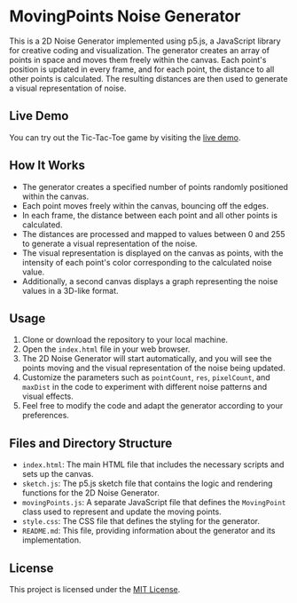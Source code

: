 # MovingPoints Noise Generator

This is a 2D Noise Generator implemented using p5.js, a JavaScript library for creative coding and visualization. The generator creates an array of points in space and moves them freely within the canvas. Each point's position is updated in every frame, and for each point, the distance to all other points is calculated. The resulting distances are then used to generate a visual representation of noise.

## Live Demo

You can try out the Tic-Tac-Toe game by visiting the [live demo](https://editor.p5js.org/Ahad_BDB/full/nNhE1UXna).

## How It Works

- The generator creates a specified number of points randomly positioned within the canvas.
- Each point moves freely within the canvas, bouncing off the edges.
- In each frame, the distance between each point and all other points is calculated.
- The distances are processed and mapped to values between 0 and 255 to generate a visual representation of the noise.
- The visual representation is displayed on the canvas as points, with the intensity of each point's color corresponding to the calculated noise value.
- Additionally, a second canvas displays a graph representing the noise values in a 3D-like format.

## Usage

1. Clone or download the repository to your local machine.
2. Open the `index.html` file in your web browser.
3. The 2D Noise Generator will start automatically, and you will see the points moving and the visual representation of the noise being updated.
4. Customize the parameters such as `pointCount`, `res`, `pixelCount`, and `maxDist` in the code to experiment with different noise patterns and visual effects.
5. Feel free to modify the code and adapt the generator according to your preferences.

## Files and Directory Structure

- `index.html`: The main HTML file that includes the necessary scripts and sets up the canvas.
- `sketch.js`: The p5.js sketch file that contains the logic and rendering functions for the 2D Noise Generator.
- `movingPoints.js`: A separate JavaScript file that defines the `MovingPoint` class used to represent and update the moving points.
- `style.css`: The CSS file that defines the styling for the generator.
- `README.md`: This file, providing information about the generator and its implementation.

## License

This project is licensed under the [MIT License](LICENSE).

